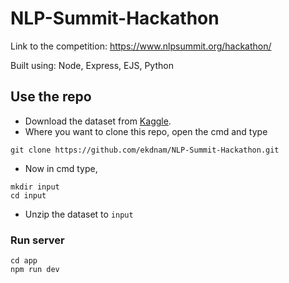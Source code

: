 # NLP-Summit-Hackathon
Link to the competition: https://www.nlpsummit.org/hackathon/

Built using: Node, Express, EJS, Python

## Use the repo
- Download the dataset from [Kaggle](https://www.kaggle.com/tboyle10/medicaltranscriptions).
- Where you want to clone this repo, open the cmd and type
```
git clone https://github.com/ekdnam/NLP-Summit-Hackathon.git
```
- Now in cmd type,
```
mkdir input
cd input
```
- Unzip the dataset to `input`

### Run server

```
cd app
npm run dev
```
